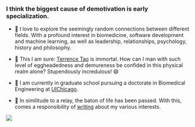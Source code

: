 ### I think the biggest cause of demotivation is early specialization.

<!--
**themavencoder/themavencoder** is a ✨ _special_ ✨ repository because its `README.md` (this file) appears on your GitHub profile.
-->
- 🔭 I love to explore the seemingly random connections between different fields. With a profound interest in biomedicine, software development and machine learning, as well as leadership, relationships, psychology, history and philosophy. 

- 🌱 This I am sure: [Terrence Tao](https://terrytao.wordpress.com/) is immortal. How can I man with such level of eggheadedness and demureness be confided in this physical realm alone? Stupendously incredulous! 😄 

- 👯 I am currently in graduate school pursuing a doctorate in Biomedical Engineering at [UIChicago](https://www.uic.edu/).

- 🤔 In similitude to a relay, the baton of life has been passed. With this, comes a responsibility of [writing](https://tobilobaadejumo.com/) about my various interests.


<span>
  <a href="https://twitter.com/themavencoder"><img src="https://img.shields.io/twitter/follow/themavencoder?label=Follow&style=social"/></a>
</span>

